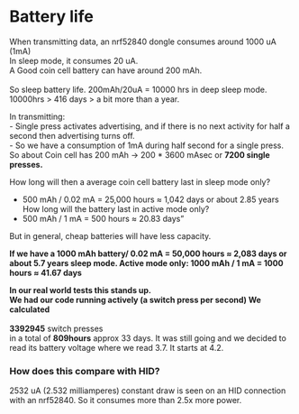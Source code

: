 # Battery life

When transmitting data, an nrf52840 dongle consumes around 1000 uA (1mA)\
In sleep mode, it consumes 20 uA. \
A Good coin cell battery can have around 200 mAh. \
\
So sleep battery life. 200mAh/20uA = 10000 hrs in deep sleep mode. 10000hrs > 416 days > a bit more than a year.

In transmitting:\
\- Single press activates advertising, and if there is no next activity for half a second then advertising turns off. \
\- So we have a consumption of 1mA during half second for a single press. So about Coin cell has 200 mAh -> 200 \* 3600 mAsec or **7200 single presses.**&#x20;

How long will then a average coin cell battery last in sleep mode only?

* 500 mAh / 0.02 mA = 25,000 hours ≈ 1,042 days or about 2.85 years How long will the battery last in active mode only?
* 500 mAh / 1 mA = 500 hours ≈ 20.83 days”

But in general, cheap batteries will have less capacity.

**If we have a 1000 mAh battery/ 0.02 mA = 50,000 hours ≈ 2,083 days or about 5.7 years sleep mode. Active mode only: 1000 mAh / 1 mA = 1000 hours ≈ 41.67 days**

**In our real world tests this stands up.**\
**We had our code running actively (a switch press per second) We calculated**\
\
**3392945** switch presses\
in a total of **809hours** approx 33 days. It was still going and we decided to read its battery voltage where we read 3.7. It starts at 4.2.

### How does this compare with HID?

2532 uA (2.532 milliamperes) constant draw is seen on an HID connection with an nrf52840. So it consumes more than 2.5x more power.&#x20;
